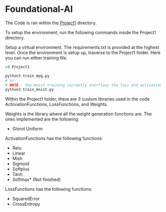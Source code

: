 # Foundational-AI

The Code is ran within the [Project1](./Project1) directory.

To setup the environment, run the following commands inside the Project1 directory.

Setup a virtual environment. The requirements.txt is provided at the highest level. Once the environment is setup up, traverse to the Project1 folder. Here you can run either training file.
```bash
cd Project1

python3 train_mpg.py
# or
# NOTE - the mnist training currently overflows the loss and activation functions
python3 train_mnist.py
```

Within the Project1 folder, there are 3 custom libraries used in the code ActovationFunctions, LossFunctions, and Weights.

Weights is the library where all the weight generation functions are. The ones implemented are the following:
- Glorot Uniform

ActivationFunctions has the following functions:
- Relu
- Linear
- Mish
- Sigmoid
- Softplus
- Tanh
- Softmax* (Not finished)

LossFunctions has the following functions:
- SquaredError
- CrossEntropy